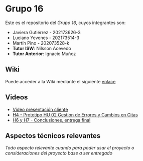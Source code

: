 # Grupo 16

Este es el repositorio del *Grupo 16*, cuyos integrantes son:

* Javiera Gutiérrez - 202173626-3
* Luciano Yevenes - 202173514-3
* Martín Pino - 202073528-k
* **Tutor ISW**: Nilsson Acevedo
* **Tutor Anterior**: Ignacio Muñoz

## Wiki


Puede acceder a la Wiki mediante el siguiente [enlace](https://github.com/Nachops/INF236P201G16/wiki)
## Videos


* [Video presentación cliente](https://www.youtube.com/watch?v=zkh5qiSlN1M)
* [H4 - Prototipo HU 02 Gestión de Errores y Cambios en Citas](https://youtu.be/2S7uKUHWfog)
* [H6 y H7 - Conclusiones, entrega final](https://youtu.be/uOO9HsSicqI)
 
## Aspectos técnicos relevantes

_Todo aspecto relevante cuando para poder usar el proyecto o consideraciones del proyecto base a ser entregado_
